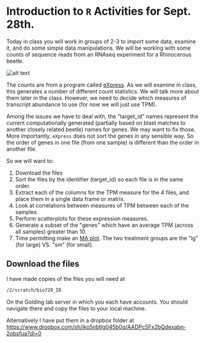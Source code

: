 # Introduction to `R` Activities for Sept. 28th.

Today in class you will work in groups of 2-3 to import some data, examine it, and do some simple data manipulations.
We will be working with some counts of sequence reads from an RNAseq experiment for a Rhinocerous beetle.

![alt text](https://upload.wikimedia.org/wikipedia/commons/thumb/a/a7/Kabutomushi-20070710.jpg/220px-Kabutomushi-20070710.jpg "Rhino beetle!!!")


The counts are from a program called [eXpress](http://bio.math.berkeley.edu/eXpress/overview.html). As we will examine in class, this generates a number of different count statistics. We will talk more about them later in the class. However, we need to decide which measures of transcript abundance to use (for now we will just use TPM).

Among the issues we have to deal with, the "target_id" names represent the current computationally generated (partially based on blast matches to another closely related beetle) names for genes. We may want to fix those. More importantly, `eXpress` does not sort the genes in any sensible way. So the order of genes in one file (from one sample) is different than the order in another file.

So we will want to:
1. Download the files
2. Sort the files by the identifier (target_id) so each file is in the same order.
3. Extract each of the columns for the TPM measure for the 4 files, and place them in a single data frame or matrix.
4. Look at correlations between measures of TPM between each of the samples.
5. Perform scatterplots for these expression measures.
6. Generate a subset of the "genes" which have an average TPM (across all samples) greater than 10.
7. Time permitting make an [MA plot](https://en.wikipedia.org/wiki/MA_plot). The two treatment groups are the "lg" (for large) VS. "sm" (for small).

## Download the files

I have made copies of the files you will need at
```bash
/2/scratch/bio720_ID
```
On the Golding lab server in which you each have accounts. You should navigate there and copy the files to your local machine.


Alternatively I have put them in a dropbox folder at
https://www.dropbox.com/sh/iko5nbtlg045b0q/AADPc5Fx2bQdexabn-2obsfua?dl=0
